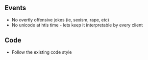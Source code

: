 ## Events
* No overtly offensive jokes (ie, sexism, rape, etc)
* No unicode at htis time - lets keep it interpretable by every client

## Code
* Follow the existing code style
